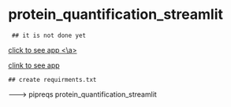 # protein_quantification_streamlit

     ## it is not done yet 
<a href = "https://share.streamlit.io/dendar/protein_quantification_streamlit" > click to see app <\a>

[clink to see app](https://share.streamlit.io/dendar/protein_quantification_streamlit/pQ_app.py)


    ## create requirments.txt
---> pipreqs protein_quantification_streamlit